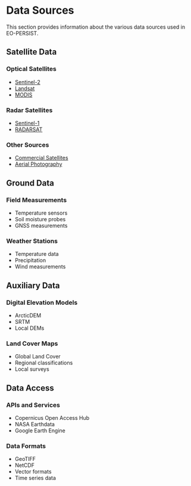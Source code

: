 # Data Sources

This section provides information about the various data sources used in EO-PERSIST.

## Satellite Data

### Optical Satellites
- [Sentinel-2](sentinel-2.md)
- [Landsat](landsat.md)
- [MODIS](modis.md)

### Radar Satellites
- [Sentinel-1](sentinel-1.md)
- [RADARSAT](radarsat.md)

### Other Sources
- [Commercial Satellites](commercial.md)
- [Aerial Photography](aerial.md)

## Ground Data

### Field Measurements
- Temperature sensors
- Soil moisture probes
- GNSS measurements

### Weather Stations
- Temperature data
- Precipitation
- Wind measurements

## Auxiliary Data

### Digital Elevation Models
- ArcticDEM
- SRTM
- Local DEMs

### Land Cover Maps
- Global Land Cover
- Regional classifications
- Local surveys

## Data Access

### APIs and Services
- Copernicus Open Access Hub
- NASA Earthdata
- Google Earth Engine

### Data Formats
- GeoTIFF
- NetCDF
- Vector formats
- Time series data
